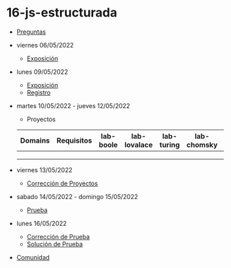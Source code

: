 # 16-js-estructurada

- [Preguntas](https://escuela.it/cursos/curso-recurrencia-desarrollo-software/clase/patron)
- viernes 06/05/2022
  - [Exposición](https://escuela.it/cursos/curso-recurrencia-desarrollo-software/clase/patron)
- lunes 09/05/2022
  - [Exposición](https://escuela.it/cursos/curso-recurrencia-desarrollo-software/clase/patron)
  - [Registro](https://forms.gle/pA2QvsW32P4KtTD77)
- martes 10/05/2022 - jueves 12/05/2022
  - Proyectos
  
  |Domains|Requisitos|lab-boole|lab-lovalace|lab-turing|lab-chomsky|lab-bernersLee|
  |-------|----------|---------|------------|----------|-----------|--------------|
  |       |          |         |            |          |           |              |
  |       |          |         |            |          |           |              |
  |       |          |         |            |          |           |              |
- viernes 13/05/2022
  - [Corrección de Proyectos](https://escuela.it/cursos/curso-recurrencia-desarrollo-software/clase/patron)
- sabado 14/05/2022 - domingo 15/05/2022
  - [Prueba](https://forms.gle/hB9UJoN2PYiexctH8)
- lunes 16/05/2022
  - [Corrección de Prueba](https://escuela.it/cursos/curso-recurrencia-desarrollo-software/clase/patron)
  - [Solución de Prueba](https://docs.google.com/spreadsheets/d/1Uwtqa5VdD5wK2X7eLgkS6_th16aPnsW8pa5Ft2TyLPo/edit#gid=0)
- [Comunidad](https://app.slack.com/client/T02S3KYD464/C02TTGW0BM3)
